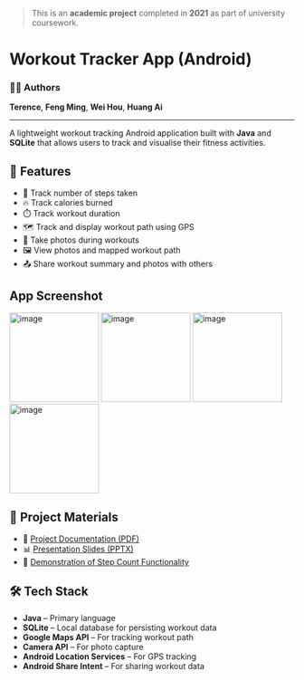 > This is an **academic project** completed in **2021** as part of university coursework.

# Workout Tracker App (Android)

### 👨‍💻 Authors
**Terence**, **Feng Ming**, **Wei Hou**, **Huang Ai**

---

A lightweight workout tracking Android application built with **Java** and **SQLite** that allows users to track and visualise their fitness activities.

## 📱 Features

- 🚶 Track number of steps taken  
- 🔥 Track calories burned  
- ⏱️ Track workout duration  
- 🗺️ Track and display workout path using GPS  
- 📸 Take photos during workouts  
- 🖼️ View photos and mapped workout path  
- 📤 Share workout summary and photos with others  

## App Screenshot
<img width="158" alt="image" src="https://github.com/user-attachments/assets/1499ea18-7a18-4406-96cc-55ee4e2adbc4" />
<img width="158" alt="image" src="https://github.com/user-attachments/assets/ad17789c-1be2-417b-a2aa-6a9bc3dc7200" />
<img width="158" alt="image" src="https://github.com/user-attachments/assets/41015781-3d20-4439-a382-147a21a8d6f3" />
<img width="158" alt="image" src="https://github.com/user-attachments/assets/9e3dd90b-f91f-445c-89bf-3475f813b7aa" />


## 📄 Project Materials

- 📘 [Project Documentation (PDF)](https://github.com/user-attachments/files/20025691/Android-Workout-App-Documentation.pdf)
- 📊 [Presentation Slides (PPTX)](https://github.com/user-attachments/files/20025688/Presentation_Slides.pptx)
- 🎥 [Demonstration of Step Count Functionality](https://github.com/user-attachments/assets/372eda37-9b29-4224-b829-93f48907a25c)

## 🛠️ Tech Stack

- **Java** – Primary language  
- **SQLite** – Local database for persisting workout data  
- **Google Maps API** – For tracking workout path  
- **Camera API** – For photo capture  
- **Android Location Services** – For GPS tracking  
- **Android Share Intent** – For sharing workout data  

